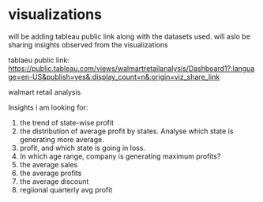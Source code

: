 # visualizations
will be adding tableau public link along with the datasets used. will aslo be sharing insights observed from the visualizations

tablaeu public link: https://public.tableau.com/views/walmartretailanalysis/Dashboard1?:language=en-US&publish=yes&:display_count=n&:origin=viz_share_link

walmart retail analysis

Insights i am looking for:
1. the trend of state-wise profit
2. the distribution of average profit by states. Analyse which state is generating more average.
3. profit, and which state is going in loss.
4. In which age range, company is generating maximum profits?
5. the average sales
6. the average profits
7. the average discount
8. regiional quarterly avg profit
